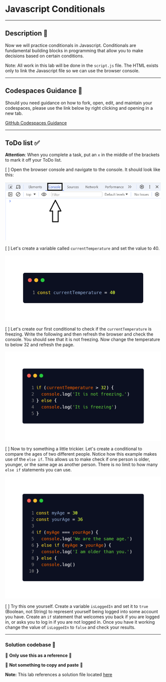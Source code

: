# Javascript Conditionals

---

## Description 📄

Now we will practice conditionals in Javascript. Conditionals are fundamental building blocks in programming that allow you to make decisions based on certain conditions. 

Note: All work in this lab will be done in the `script.js` file. The HTML exists only to link the Javascript file so we can use the browser console. 

---

## Codespaces Guidance 📄
Should you need guidance on how to fork, open, edit, and maintain your codespaces, please use the link below by right clicking and opening in a new tab.  

[GitHub Codespaces Guidance](https://gist.github.com/JohnWP8253/4fff80f43d07a04ee3f1514c0a1d354a)

---

## ToDo list ✅
**Attention**: When you complete a task, put an `x` in the middle of the brackets to mark it off your ToDo list.

[ ]  Open the browser console and navigate to the console. It should look like this:

![example_1](./assets/code_examples/example_1.png)

[ ] Let's create a variable called `currentTemperature` and set the value to 40.

![example_2](./assets/code_examples/example_2.png)

[ ] Let's create our first conditional to check if the `currentTemperature` is freezing. Write the following and then refresh the browser and check the console. You should see that it is not freezing. Now change the temperature to below 32 and refresh the page.

![example_3](./assets/code_examples/example_3.png)

[ ] Now to try something a little trickier. Let's create a conditional to compare the ages of two different people. Notice how this example makes use of the `else if`. This allows us to make check if one person is older, younger, or the same age as another person. There is no limit to how many `else if` statements you can use.

![example_4](./assets/code_examples/example_4.png)

[ ] Try this one yourself. Create a variable `isLoggedIn` and set it to `true` (Boolean, not String) to represent yourself being logged into some account you have. Create an `if` statement that welcomes you back if you are logged in, or asks you to log in if you are not logged in. Once you have it working change the value of `isLoggedIn` to `false` and check your results.

---

### Solution codebase 👀
🛑 **Only use this as a reference** 🛑

💾 **Not something to copy and paste** 💾

**Note:**  This lab references a solution file located [here](https://github.com/HackerUSA-CE/sdai-ic-d6-conditionals/tree/solution)
